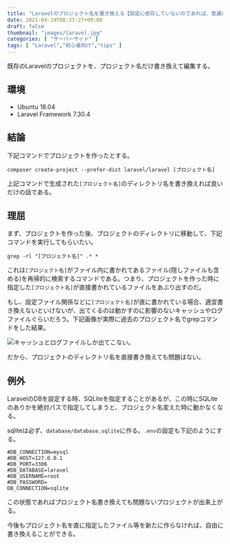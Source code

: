 ```yaml
---
title: "Laravelのプロジェクト名を書き換える【設定に依存していないのであれば、普通にディレクトリ名を書き換えるだけでOK】"
date: 2021-04-19T08:37:27+09:00
draft: false
thumbnail: "images/laravel.jpg"
categories: [ "サーバーサイド" ]
tags: [ "Laravel","初心者向け","tips" ]
---
```


既存のLaravelのプロジェクトを、プロジェクト名だけ書き換えて編集する。

## 環境

- Ubuntu 18.04
- Laravel Framework 7.30.4


## 結論

下記コマンドでプロジェクトを作ったとする。

    composer create-project --prefer-dist laravel/laravel [プロジェクト名]

上記コマンドで生成された`[プロジェクト名]`のディレクトリ名を書き換えれば良いだけの話である。


## 理屈

まず、プロジェクトを作った後、プロジェクトのディレクトリに移動して、下記コマンドを実行してもらいたい。

    grep -rl "[プロジェクト名]" .* *

これは`[プロジェクト名]`がファイル内に書かれてあるファイル(隠しファイルも含める)を再帰的に検索するコマンドである。つまり、プロジェクトを作った時に指定した`[プロジェクト名]`が直接書かれているファイルをあぶり出すのだ。

もし、設定ファイル関係などに`[プロジェクト名]`が直に書かれている場合、適宜書き換えないといけないが、出てくるのは動かすのに影響のないキャッシュやログファイルぐらいだろう。下記画像が実際に過去のプロジェクト名でgrepコマンドをした結果。

<div class="img-center"><img src="/images/Screenshot from 2021-04-19 09-05-23.png" alt="キャッシュとログファイルしか出てこない。"></div>

だから、プロジェクトのディレクトリ名を直接書き換えても問題はない。

## 例外

LaravelのDBを設定する時、SQLiteを指定することがあるが、この時にSQLiteのありかを絶対パスで指定してしまうと、プロジェクト名変えた時に動かなくなる。

sqliteは必ず、`database/database.sqlite`に作る。`.env`の設定も下記のようにする。

    #DB_CONNECTION=mysql
    #DB_HOST=127.0.0.1
    #DB_PORT=3306
    #DB_DATABASE=laravel
    #DB_USERNAME=root
    #DB_PASSWORD=
    DB_CONNECTION=sqlite

この状態であればプロジェクト名書き換えても問題ないプロジェクトが出来上がる。

今後もプロジェクト名を直に指定したファイル等を新たに作らなければ、自由に書き換えることができる。

